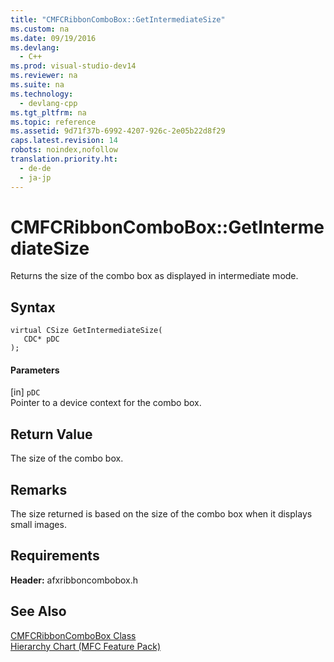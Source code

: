 ```yaml
---
title: "CMFCRibbonComboBox::GetIntermediateSize"
ms.custom: na
ms.date: 09/19/2016
ms.devlang: 
  - C++
ms.prod: visual-studio-dev14
ms.reviewer: na
ms.suite: na
ms.technology: 
  - devlang-cpp
ms.tgt_pltfrm: na
ms.topic: reference
ms.assetid: 9d71f37b-6992-4207-926c-2e05b22d8f29
caps.latest.revision: 14
robots: noindex,nofollow
translation.priority.ht: 
  - de-de
  - ja-jp
---
```

# CMFCRibbonComboBox::GetIntermediateSize
Returns the size of the combo box as displayed in intermediate mode.  
  
## Syntax  
  
```  
virtual CSize GetIntermediateSize(  
   CDC* pDC  
);  
```  
  
#### Parameters  
 [in] `pDC`  
 Pointer to a device context for the combo box.  
  
## Return Value  
 The size of the combo box.  
  
## Remarks  
 The size returned is based on the size of the combo box when it displays small images.  
  
## Requirements  
 **Header:** afxribboncombobox.h  
  
## See Also  
 [CMFCRibbonComboBox Class](../vs140/CMFCRibbonComboBox-Class.md)   
 [Hierarchy Chart (MFC Feature Pack)](../vs140/Hierarchy-Chart.md)
